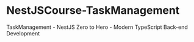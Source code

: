 # NestJSCourse-TaskManagement
TaskManagement - NestJS Zero to Hero - Modern TypeScript Back-end Development 
